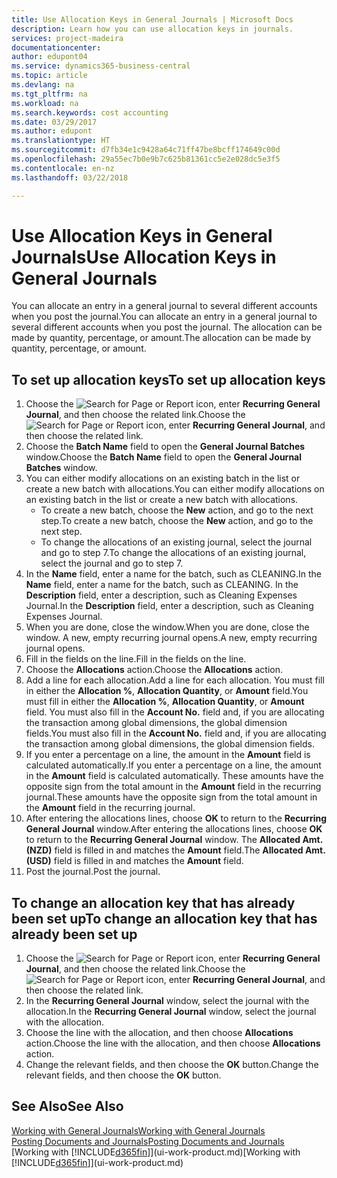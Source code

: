 ```yaml
---
title: Use Allocation Keys in General Journals | Microsoft Docs
description: Learn how you can use allocation keys in journals.
services: project-madeira
documentationcenter: 
author: edupont04
ms.service: dynamics365-business-central
ms.topic: article
ms.devlang: na
ms.tgt_pltfrm: na
ms.workload: na
ms.search.keywords: cost accounting
ms.date: 03/29/2017
ms.author: edupont
ms.translationtype: HT
ms.sourcegitcommit: d7fb34e1c9428a64c71ff47be8bcff174649c00d
ms.openlocfilehash: 29a55ec7b0e9b7c625b81361cc5e2e028dc5e3f5
ms.contentlocale: en-nz
ms.lasthandoff: 03/22/2018

---
```

# <a name="use-allocation-keys-in-general-journals"></a><span data-ttu-id="716a8-103">Use Allocation Keys in General Journals</span><span class="sxs-lookup"><span data-stu-id="716a8-103">Use Allocation Keys in General Journals</span></span>
<span data-ttu-id="716a8-104">You can allocate an entry in a general journal to several different accounts when you post the journal.</span><span class="sxs-lookup"><span data-stu-id="716a8-104">You can allocate an entry in a general journal to several different accounts when you post the journal.</span></span> <span data-ttu-id="716a8-105">The allocation can be made by quantity, percentage, or amount.</span><span class="sxs-lookup"><span data-stu-id="716a8-105">The allocation can be made by quantity, percentage, or amount.</span></span>

## <a name="to-set-up-allocation-keys"></a><span data-ttu-id="716a8-106">To set up allocation keys</span><span class="sxs-lookup"><span data-stu-id="716a8-106">To set up allocation keys</span></span>
1. <span data-ttu-id="716a8-107">Choose the ![Search for Page or Report](media/ui-search/search_small.png "Search for Page or Report icon") icon, enter **Recurring General Journal**, and then choose the related link.</span><span class="sxs-lookup"><span data-stu-id="716a8-107">Choose the ![Search for Page or Report](media/ui-search/search_small.png "Search for Page or Report icon") icon, enter **Recurring General Journal**, and then choose the related link.</span></span>
2. <span data-ttu-id="716a8-108">Choose the **Batch Name** field to open the **General Journal Batches** window.</span><span class="sxs-lookup"><span data-stu-id="716a8-108">Choose the **Batch Name** field to open the **General Journal Batches** window.</span></span>
3. <span data-ttu-id="716a8-109">You can either modify allocations on an existing batch in the list or create a new batch with allocations.</span><span class="sxs-lookup"><span data-stu-id="716a8-109">You can either modify allocations on an existing batch in the list or create a new batch with allocations.</span></span>
   * <span data-ttu-id="716a8-110">To create a new batch, choose the **New** action, and go to the next step.</span><span class="sxs-lookup"><span data-stu-id="716a8-110">To create a new batch, choose the **New** action, and go to the next step.</span></span>
   * <span data-ttu-id="716a8-111">To change the allocations of an existing journal, select the journal and go to step 7.</span><span class="sxs-lookup"><span data-stu-id="716a8-111">To change the allocations of an existing journal, select the journal and go to step 7.</span></span>    
4. <span data-ttu-id="716a8-112">In the **Name** field, enter a name for the batch, such as CLEANING.</span><span class="sxs-lookup"><span data-stu-id="716a8-112">In the **Name** field, enter a name for the batch, such as CLEANING.</span></span> <span data-ttu-id="716a8-113">In the **Description** field, enter a description, such as Cleaning Expenses Journal.</span><span class="sxs-lookup"><span data-stu-id="716a8-113">In the **Description** field, enter a description, such as Cleaning Expenses Journal.</span></span>
5. <span data-ttu-id="716a8-114">When you are done, close the window.</span><span class="sxs-lookup"><span data-stu-id="716a8-114">When you are done, close the window.</span></span> <span data-ttu-id="716a8-115">A new, empty recurring journal opens.</span><span class="sxs-lookup"><span data-stu-id="716a8-115">A new, empty recurring journal opens.</span></span>
6. <span data-ttu-id="716a8-116">Fill in the fields on the line.</span><span class="sxs-lookup"><span data-stu-id="716a8-116">Fill in the fields on the line.</span></span>
7. <span data-ttu-id="716a8-117">Choose the **Allocations** action.</span><span class="sxs-lookup"><span data-stu-id="716a8-117">Choose the **Allocations** action.</span></span>
8. <span data-ttu-id="716a8-118">Add a line for each allocation.</span><span class="sxs-lookup"><span data-stu-id="716a8-118">Add a line for each allocation.</span></span> <span data-ttu-id="716a8-119">You must fill in either the **Allocation %**, **Allocation Quantity**, or **Amount** field.</span><span class="sxs-lookup"><span data-stu-id="716a8-119">You must fill in either the **Allocation %**, **Allocation Quantity**, or **Amount** field.</span></span> <span data-ttu-id="716a8-120">You must also fill in the **Account No.** field and, if you are allocating the transaction among global dimensions, the global dimension fields.</span><span class="sxs-lookup"><span data-stu-id="716a8-120">You must also fill in the **Account No.** field and, if you are allocating the transaction among global dimensions, the global dimension fields.</span></span>
9. <span data-ttu-id="716a8-121">If you enter a percentage on a line, the amount in the **Amount** field is calculated automatically.</span><span class="sxs-lookup"><span data-stu-id="716a8-121">If you enter a percentage on a line, the amount in the **Amount** field is calculated automatically.</span></span> <span data-ttu-id="716a8-122">These amounts have the opposite sign from the total amount in the **Amount** field in the recurring journal.</span><span class="sxs-lookup"><span data-stu-id="716a8-122">These amounts have the opposite sign from the total amount in the **Amount** field in the recurring journal.</span></span>
10. <span data-ttu-id="716a8-123">After entering the allocations lines, choose **OK** to return to the **Recurring General Journal** window.</span><span class="sxs-lookup"><span data-stu-id="716a8-123">After entering the allocations lines, choose **OK** to return to the **Recurring General Journal** window.</span></span> <span data-ttu-id="716a8-124">The **Allocated Amt. (NZD)** field is filled in and matches the **Amount** field.</span><span class="sxs-lookup"><span data-stu-id="716a8-124">The **Allocated Amt. (USD)** field is filled in and matches the **Amount** field.</span></span>
11. <span data-ttu-id="716a8-125">Post the journal.</span><span class="sxs-lookup"><span data-stu-id="716a8-125">Post the journal.</span></span>

## <a name="to-change-an-allocation-key-that-has-already-been-set-up"></a><span data-ttu-id="716a8-126">To change an allocation key that has already been set up</span><span class="sxs-lookup"><span data-stu-id="716a8-126">To change an allocation key that has already been set up</span></span>
1. <span data-ttu-id="716a8-127">Choose the ![Search for Page or Report](media/ui-search/search_small.png "Search for Page or Report icon") icon, enter **Recurring General Journal**, and then choose the related link.</span><span class="sxs-lookup"><span data-stu-id="716a8-127">Choose the ![Search for Page or Report](media/ui-search/search_small.png "Search for Page or Report icon") icon, enter **Recurring General Journal**, and then choose the related link.</span></span>
2. <span data-ttu-id="716a8-128">In the **Recurring General Journal** window, select the journal with the allocation.</span><span class="sxs-lookup"><span data-stu-id="716a8-128">In the **Recurring General Journal** window, select the journal with the allocation.</span></span>
3. <span data-ttu-id="716a8-129">Choose the line with the allocation, and then choose **Allocations** action.</span><span class="sxs-lookup"><span data-stu-id="716a8-129">Choose the line with the allocation, and then choose **Allocations** action.</span></span>
4. <span data-ttu-id="716a8-130">Change the relevant fields, and then choose the **OK** button.</span><span class="sxs-lookup"><span data-stu-id="716a8-130">Change the relevant fields, and then choose the **OK** button.</span></span>

## <a name="see-also"></a><span data-ttu-id="716a8-131">See Also</span><span class="sxs-lookup"><span data-stu-id="716a8-131">See Also</span></span>
[<span data-ttu-id="716a8-132">Working with General Journals</span><span class="sxs-lookup"><span data-stu-id="716a8-132">Working with General Journals</span></span>](ui-work-general-journals.md)  
[<span data-ttu-id="716a8-133">Posting Documents and Journals</span><span class="sxs-lookup"><span data-stu-id="716a8-133">Posting Documents and Journals</span></span>](ui-post-documents-journals.md)  
<span data-ttu-id="716a8-134">[Working with [!INCLUDE[d365fin](includes/d365fin_md.md)]](ui-work-product.md)</span><span class="sxs-lookup"><span data-stu-id="716a8-134">[Working with [!INCLUDE[d365fin](includes/d365fin_md.md)]](ui-work-product.md)</span></span>

